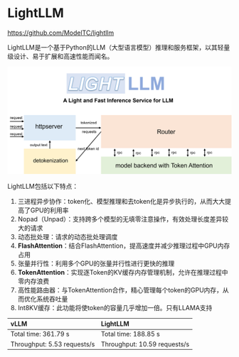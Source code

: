 # LightLLM

<https://github.com/ModelTC/lightllm>

LightLLM是一个基于Python的LLM（大型语言模型）推理和服务框架，以其轻量级设计、易于扩展和高速性能而闻名。

![light](lightllm.drawio.png)

LightLLM包括以下特点：

1. 三进程异步协作：token化、模型推理和去token化是异步执行的，从而大大提高了GPU的利用率
2. Nopad（Unpad）：支持跨多个模型的无填零注意操作，有效处理长度差异较大的请求
3. 动态批处理：请求的动态批处理调度
4. **FlashAttention**：结合FlashAttention，提高速度并减少推理过程中GPU内存占用
5. 张量并行性：利用多个GPU的张量并行性进行更快的推理
6. **TokenAttention**：实现逐Token的KV缓存内存管理机制，允许在推理过程中零内存浪费
7. 高性能路由器：与TokenAttention合作，精心管理每个token的GPU内存，从而优化系统吞吐量
8. Int8KV缓存：此功能将使token的容量几乎增加一倍。只有LLAMA支持

|            vLLM             |           LightLLM           |
| :-------------------------- | :--------------------------- |
|        Total time: 361.79 s |         Total time: 188.85 s |
| Throughput: 5.53 requests/s | Throughput: 10.59 requests/s |
